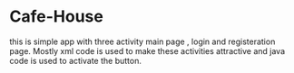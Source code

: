 # Cafe-House
this  is simple app with three activity main page , login and registeration page. Mostly xml code is used to make these activities attractive and java code is used to
activate the button.
